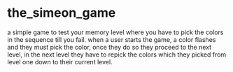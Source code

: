 # the_simeon_game
a simple game to test your memory level where you have to pick the colors in the sequence till you fail. when a user starts the game, a color flashes and they must pick the color, once they do so they proceed to the next level, in the next level they have to repick the colors which they picked from level one down to their current level.

